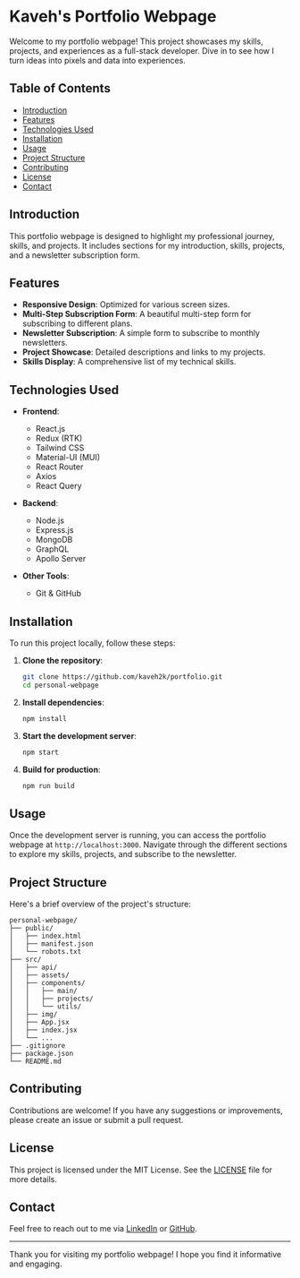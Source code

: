 # Kaveh's Portfolio Webpage

Welcome to my portfolio webpage! This project showcases my skills, projects, and experiences as a full-stack developer. Dive in to see how I turn ideas into pixels and data into experiences.

## Table of Contents

- [Introduction](#introduction)
- [Features](#features)
- [Technologies Used](#technologies-used)
- [Installation](#installation)
- [Usage](#usage)
- [Project Structure](#project-structure)
- [Contributing](#contributing)
- [License](#license)
- [Contact](#contact)

## Introduction

This portfolio webpage is designed to highlight my professional journey, skills, and projects. It includes sections for my introduction, skills, projects, and a newsletter subscription form.

## Features

- **Responsive Design**: Optimized for various screen sizes.
- **Multi-Step Subscription Form**: A beautiful multi-step form for subscribing to different plans.
- **Newsletter Subscription**: A simple form to subscribe to monthly newsletters.
- **Project Showcase**: Detailed descriptions and links to my projects.
- **Skills Display**: A comprehensive list of my technical skills.

## Technologies Used

- **Frontend**:
  - React.js
  - Redux (RTK)
  - Tailwind CSS
  - Material-UI (MUI)
  - React Router
  - Axios
  - React Query

- **Backend**:
  - Node.js
  - Express.js
  - MongoDB
  - GraphQL
  - Apollo Server

- **Other Tools**:
  - Git & GitHub


## Installation

To run this project locally, follow these steps:

1. **Clone the repository**:
   ```bash
   git clone https://github.com/kaveh2k/portfolio.git
   cd personal-webpage
   ```

2. **Install dependencies**:
   ```bash
   npm install
   ```

3. **Start the development server**:
   ```bash
   npm start
   ```

4. **Build for production**:
   ```bash
   npm run build
   ```

## Usage

Once the development server is running, you can access the portfolio webpage at `http://localhost:3000`. Navigate through the different sections to explore my skills, projects, and subscribe to the newsletter.

## Project Structure

Here's a brief overview of the project's structure:

```
personal-webpage/
├── public/
│   ├── index.html
│   ├── manifest.json
│   └── robots.txt
├── src/
│   ├── api/
│   ├── assets/
│   ├── components/
│   │   ├── main/
│   │   ├── projects/
│   │   └── utils/
│   ├── img/
│   ├── App.jsx
│   ├── index.jsx
│   └── ...
├── .gitignore
├── package.json
└── README.md
```

## Contributing

Contributions are welcome! If you have any suggestions or improvements, please create an issue or submit a pull request.

## License

This project is licensed under the MIT License. See the [LICENSE](LICENSE) file for more details.

## Contact

Feel free to reach out to me via [LinkedIn](https://www.linkedin.com/in/kaveh-korki/) or [GitHub](https://github.com/kaveh2k).

---

Thank you for visiting my portfolio webpage! I hope you find it informative and engaging.
